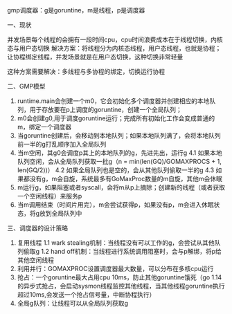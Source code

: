 gmp调度器：g是goruntine，m是线程，p是调度器

一、现状

并发场景每个线程的会拥有一段时间cpu，cpu时间浪费成本在于线程切换，内核态与用户态切换
解决方案：将线程分为内核态线程，用户态线程，也就是协程；让协程绑定线程，并发场景就是在用户态切换，这种切换非常轻量

这种方案需要解决：多线程与多协程的绑定，切换运行协程

二、GMP模型

1. runtime.main会创建一个m0，它会初始化多个调度器并创建相应的本地队列，用于存放要在p上调度的goruntine，创建一个全局队列；
2. m0会创建g0,用于调度goruntine运行；完成所有初始化工作会变成普通的m，绑定一个调度器
3. 当goruntine创建后，会移动到本地队列；如果本地队列满了，会将本地队列前一半的g打乱顺序加入全局队列
4. 当m空闲，其g0会调度p其上的本地队列的g，先进先出，运行g
4.1 如果本地队列空闲，会从全局队列获取一批g（n = min(len(GQ)/GOMAXPROCS + 1, len(GQ/2))）
4.2 如果全局队列也是空的，会从其他队列偷取一半的g
4.3 如果都没有g，m会自旋，系统最多有GoMaxProc数量的m自旋，其他m会休眠
5. m运行g，如果阻塞或者syscall，会将m从p上摘除；创建新的线程（或者获取一个空闲线程）来服务p
6. 当m调用结束（时间片用完），m会尝试获得p，如果没有p，m会进入休眠状态，将g放到全局队列中


三、调度器的设计策略

1. 复用线程
1.1 wark stealing机制：当线程没有可以工作的g，会尝试从其他队列偷取g
1.2 hand off机制：当线程进行系统调用阻塞时，会与p解绑，将p给其他空闲线程
2. 利用并行：GOMAXPROC设置调度器最大数量，可以分布在多核cpu运行
3. 抢占：一个goruntine最大占用cpu 10ms，防止其他goruntine饿死（go 1.14的异步式抢占，会启动sysmon线程监控其他线程，当其他线程goruntine执行超过10ms,会发送一个抢占信号量，中断协程执行）
4. 全局g队列：让线程可以从全局队列获取g

